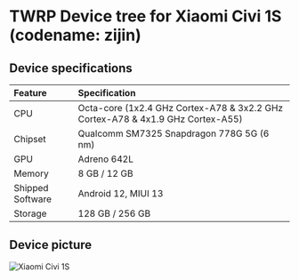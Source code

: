 # TWRP Device tree for Xiaomi Civi 1S (codename: zijin)
## Device specifications
| Feature                 | Specification                                                              |
| :---------------------- | :--------------------------------                                          |
| CPU                     | Octa-core (1x2.4 GHz Cortex-A78 & 3x2.2 GHz Cortex-A78 & 4x1.9 GHz Cortex-A55) |
| Chipset                 | Qualcomm SM7325 Snapdragon 778G 5G (6 nm)                                  |
| GPU                     | Adreno 642L                                                                |
| Memory                  | 8 GB / 12 GB                                                                |
| Shipped Software        | Android 12, MIUI 13                                                        |
| Storage                 | 128 GB / 256 GB                                                            |

## Device picture

![Xiaomi Civi 1S](https://www.notebookcheck.org/uploads/tx_nbc2/XiaomiCivi1S.jpg "Xiaomi Civi 1S")

